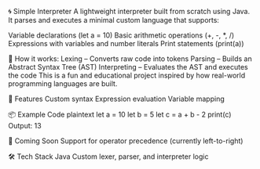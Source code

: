 🌀 Simple Interpreter
A lightweight interpreter built from scratch using Java. It parses and executes a minimal custom language that supports:

Variable declarations (let a = 10)
Basic arithmetic operations (+, -, *, /)
Expressions with variables and number literals
Print statements (print(a))

🧠 How it works:
Lexing – Converts raw code into tokens
Parsing – Builds an Abstract Syntax Tree (AST)
Interpreting – Evaluates the AST and executes the code
This is a fun and educational project inspired by how real-world programming languages are built.

🔧 Features
Custom syntax
Expression evaluation
Variable mapping

📦 Example Code
plaintext
let a = 10
let b = 5
let c = a + b - 2
print(c)
Output:
13

🚧 Coming Soon
Support for operator precedence (currently left-to-right)

🛠 Tech Stack
Java
Custom lexer, parser, and interpreter logic
